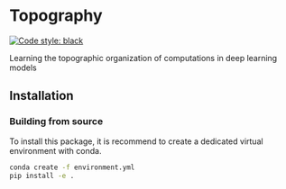 # Topography

[![Code style: black](https://img.shields.io/badge/code%20style-black-000000.svg)](https://github.com/psf/black)

Learning the topographic organization of computations in deep learning models

## Installation

### Building from source

To install this package, it is recommend to create a dedicated virtual environment with conda.

```bash
conda create -f environment.yml
pip install -e .
```
